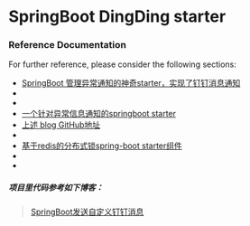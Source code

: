 # SpringBoot DingDing starter

### Reference Documentation
For further reference, please consider the following sections:

* [SpringBoot 管理异常通知的神奇starter，实现了钉钉消息通知](https://gitee.com/eisonlee/prometheus-spring-boot-starter)
* []()
* []()
* [一个针对异常信息通知的springboot starter](https://segmentfault.com/a/1190000020215952?utm_source=tag-newest)
* [上述 blog GitHub地址](https://github.com/kongchong/exception-notice-spring-boot-starter)
* []()
* [基于redis的分布式锁spring-boot starter组件](https://github.com/kongchong/spring-boot-klock-starter)
* []()
* []()

##### 项目里代码参考如下博客：
> [SpringBoot发送自定义钉钉消息](https://blog.csdn.net/zww1984774346/article/details/88193650)



